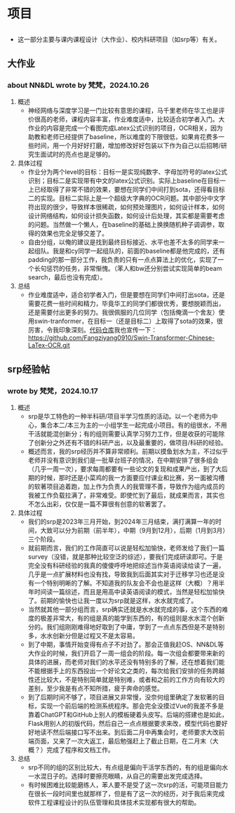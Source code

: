# 项目
##  
- 这一部分主要与课内课程设计（大作业）、校内科研项目（如srp等）有关。
## 大作业
### about NN&DL wrote by 梵梵，2024.10.26
1. 概述
    - 神经网络与深度学习是一门比较有意思的课程，马千里老师在华工也是评价很高的老师，课程内容丰富，作业难度适中，比较适合初学者入门。大作业的内容是完成一个看图完成Latex公式识别的项目，OCR相关，因为助教和老师已经提供了baseline，所以难度的下限很低，如果肯花费多一些时间，用一个月好好打磨，增加修改好好包装以下作为自己以后招聘/研究生面试时的亮点也是足够的。
2. 具体过程
    - 作业分为两个level的目标：目标一是实现纯数字、字母加符号的latex公式识别；目标二是实现带有中文的latex公式识别。实际上baseline在目标一上已经取得了非常不错的效果，要想在同学们中间打到sota，还得看目标二的实现。目标二实际上是一个超级大字典的OCR问题。其中部分中文字符出现的很少，导致样本很稀疏，如何预处理图片，如何设计样本，如何设计网络结构，如何设计损失函数，如何设计后处理，其实都是需要考虑的问题。当然做一个懒人，在baseline的基础上换换随机种子调调参，取得的效果也完全足够交差了。
    - 自由分组，以俺的建议是找到最终目标接近、水平也差不太多的同学来一起组队。我是和cy同学一起组队的，前面的baseline都是他完成的，还有padding的那一部分工作，我负责的只有一点点算法上的优化，实现了一个长句惩罚的任务，非常惭愧。（苯人和bw还分别尝试实现简单的beam search，最后也没有完成）。
3. 总结
    - 作业难度适中，适合初学者入门，但是要想在同学们中间打出sota，还是需要花费一些时间和精力，毕竟华工的同学们都很优秀，要想脱颖而出，还是需要付出更多的努力。我很佩服的几位同学（包括俺滴一个舍友）使用swin-tranformer，在目标一（还是目标二）上取得了sota的效果，很厉害，令我印象深刻。[代码仓库](https://github.com/Fangziyang0910/Swin-Transformer-Chinese-LaTex-OCR.git)我也宣传一下：https://github.com/Fangziyang0910/Swin-Transformer-Chinese-LaTex-OCR.git

## srp经验帖
### wrote by 梵梵，2024.10.17
1. 概述
    - srp是华工特色的一种半科研/项目半学习性质的活动。以一个老师为中心，集合本二/本三为主的一小组学生一起完成小项目。有的组很水，不用干活就能混创新分；有的组则需要认真学习努力工作，但是收获的可能除了创新分之外还有不错的科研产出，以及最重要的，做项目/科研的经验。
    - 概述而言，我的srp经历并不算非常顺利。前期以摸鱼划水为主，不过似乎老师并没有意识到我们是一批草台班子的情况，在中期安排了很多组会（几乎一周一次），要求每周都要有一些论文的复现和成果产出，到了大后期的时候，那时还是小菜鸡的我一方面要应付课业和比赛，另一面被沟槽的软著项目追着跑，加上作为负责人的我管理不善，导致作为组内成员的我被工作负载拉满了，非常难受。即使忙到了最后，就成果而言，其实也不怎么出彩，仅仅是一篇不算很有创意的软著罢了。
2. 具体过程
    - 我们的srp是2023年三月开始，到2024年三月结束，满打满算一年的时间，大致可以分为前期（前半年），中期（9月到12月），后期（1月到3月）三个阶段。
    - 就前期而言，我们的工作简直可以说是轻松加愉快，老师发给了我们一篇survey（没错，就是那种比较空泛的综述），要我们完成研读即可。于是完全没有科研经验的我真的傻傻呼呼地把综述当作英语阅读给读了一遍，几乎是一点扩展材料也没有找，导致我到后面其实对于迁移学习也还是没有一个特别明晰的了解。不知道我的队友会不会也是这样（大概）？用半年时间读一篇综述，而且是用高中读英语阅读的模式，当然是轻松加愉快了。前期的愉快也让我一度以为srp就是这样，水水就完成了。
    - 当然就其他一部分组而言，srp确实还就是水水就完成的事，这个东西的难度的极差非常大，有的组是真的能学到东西的，有的组则是水水混个创新分的。我们组刚刚难得地好取到了中庸，学到了一点点东西但是不是特别多，水水创新分但是过程又不是太容易。
    - 到了中期，事情开始变得有点子不对劲了。那会正值我赶OS、NN&DL等大作业的时候，我们开启了一周一组会的阶段。每一次组会都要带来新的具体的进展，而老师对我们的水平还没有特别多的了解，还在想着我们能不能根据手上的东西投出一个好论文之类的，每次给我们安排的任务跨越性还比较大，不是特别简单就是特别难，或者和之前的工作方向有较大的差别，至少我是有点不知所措，疲于奔命的感觉。
    - 到了后期时间不够了，项目进展又非常慢，没奈何组里确定了发软著的目标，实现一个前后端的检测系统程序。那会完全没摸过Vue的我差不多是靠着ChatGPT和GitHub上别人的模板硬着头皮写。后端的搭建也是如此，Flask用别人的初版代码，然后自己一点点根据要求来改，模型代码也要好好地读不然后端接口写不出来。到后面二月中再集会时，老师要求大改前端页面，又来了一次大返工，最后勉强赶上了截止日期，在二月末（大概？）完成了程序和文档工作。
3. 总结
    - srp不同的组的区别比较大，有点组是偏向干活学东西的，有的组是偏向水一水混日子的。选择时要擦亮眼睛，从自己的需要出发完成选择。
    - 有时候困难比较能磨练人，苯人要不是受了这一次srp的活，可能项目能力在很长一段时间里也就那样了，但是有了这一次的经历，对于我后来完成软件工程课程设计的队伍管理和具体技术实现都有很大的帮助。